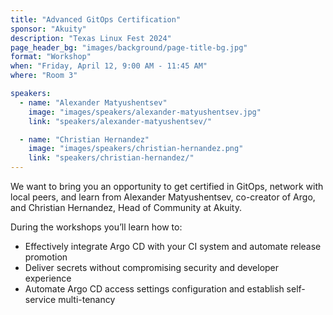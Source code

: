 ```yaml
---
title: "Advanced GitOps Certification"
sponsor: "Akuity"
description: "Texas Linux Fest 2024"
page_header_bg: "images/background/page-title-bg.jpg"
format: "Workshop"
when: "Friday, April 12, 9:00 AM - 11:45 AM"
where: "Room 3"

speakers:
  - name: "Alexander Matyushentsev"
    image: "images/speakers/alexander-matyushentsev.jpg"
    link: "speakers/alexander-matyushentsev/"

  - name: "Christian Hernandez"
    image: "images/speakers/christian-hernandez.png"
    link: "speakers/christian-hernandez/"
---
```


We want to bring you an opportunity to get certified in GitOps, network with
local peers, and learn from Alexander Matyushentsev, co-creator of Argo, and
Christian Hernandez, Head of Community at Akuity.

During the workshops you’ll learn how to:

* Effectively integrate Argo CD with your CI system and automate release
  promotion
* Deliver secrets without compromising security and developer experience
* Automate Argo CD access settings configuration and establish self-service
  multi-tenancy
